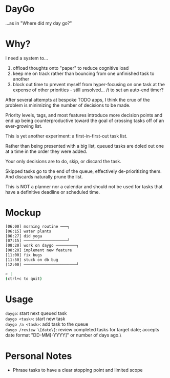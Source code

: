 # DayGo
...as in "Where did my day go?"

# Why?
I need a system to...
  1. offload thoughts onto "paper" to reduce cognitive load
  2. keep me on track rather than bouncing from one unfinished task to another
  3. block out time to prevent myself from hyper-focusing on one task at the expense of other priorities
    - still unsolved... /t <duration> to set an auto-end timer?

After several attempts at bespoke TODO apps, I think the crux of the problem is minimizing the number of decisions to be made.

Priority levels, tags, and most features introduce more decision points and end up being counterproductive toward the goal of crossing tasks off of an ever-growing list.

This is yet another experiment: a first-in-first-out task list.

Rather than being presented with a big list, queued tasks are doled out one at a time in the order they were added.

Your only decisions are to do, skip, or discard the task.

Skipped tasks go to the end of the queue, effectively de-prioritizing them. And discards naturally prune the list.

This is NOT a planner nor a calendar and should not be used for tasks that have a definitive deadline or scheduled time.

# Mockup
```bash
[06:00] morning routine ───┐
[06:15] water plants
[06:27] did yoga
[07:15] ───────────────────┘
[08:20] work on daygo ─────────┐
[08:20] implement new feature
[11:00] fix bugs
[11:50] stuck on db bug
[12:00] ───────────────────────┘

> |
(ctrl+c to quit)
```

# Usage
`daygo`: start next queued task\
`daygo <task>`: start new task\
`daygo /a <task>`: add task to the queue\
`daygo /review \[date\]`: review completed tasks for target date; accepts date format "DD-MM\[-YYYY\]" or number of days ago.\

# Personal Notes
- Phrase tasks to have a clear stopping point and limited scope
